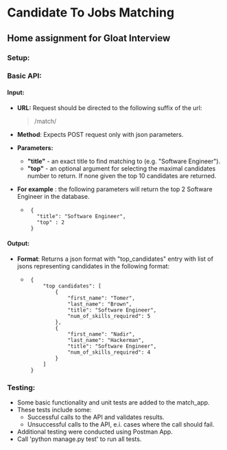 # Candidate To Jobs Matching
## Home assignment for Gloat Interview


### Setup:


### Basic API:
#### Input:
* **URL:** Request should be directed to the following suffix of the url:
    > /match/
* **Method**: Expects POST request only with json parameters.
* **Parameters:** 
    * **"title"** - an exact title to find matching to (e.g. "Software Engineer").
    * **"top"** - an optional argument for selecting the maximal candidates number to return. If none given the top 10 candidates are returned.

* **For example** : the following parameters will return the top 2 Software Engineer in the database.
     * ```
        {
          "title": "Software Engineer",
          "top" : 2
        }
        ```
#### Output:
* **Format**: Returns a json format with "top_candidates" entry with list of jsons representing candidates in the following format:
     * ```
        {
            "top candidates": [
                {
                    "first_name": "Tomer",
                    "last_name": "Brown",
                    "title": "Software Engineer",
                    "num_of_skills_required": 5
                },
                {
                    "first_name": "Nadir",
                    "last_name": "Hackerman",
                    "title": "Software Engineer",
                    "num_of_skills_required": 4
                }
            ]
        }
        ```

### Testing:

* Some basic functionality and unit tests are added to the match_app.
* These tests include some:
   * Successful calls to the API and validates results.
   * Unsuccessful calls to the API, e.i. cases where the call should fail.
* Additional testing were conducted using Postman App.
* Call 'python manage.py test' to run all tests.
